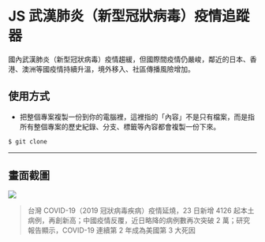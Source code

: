 # JS 武漢肺炎（新型冠狀病毒）疫情追蹤器

國內武漢肺炎（新型冠狀病毒）疫情趨緩，但國際間疫情仍嚴峻，鄰近的日本、香港、澳洲等國疫情持續升溫，境外移入、社區傳播風險增加。

## 使用方式
- 把整個專案複製一份到你的電腦裡，這裡指的「內容」不是只有檔案，而是指所有整個專案的歷史紀錄、分支、標籤等內容都會複製一份下來。
```sh
$ git clone
```

----

## 畫面截圖
![](https://i.imgur.com/oSegsLF.png)
> 台灣 COVID-19（2019 冠狀病毒疾病）疫情延燒，23 日新增 4126 起本土病例，再創新高；中國疫情反覆，近日略降的病例數再次突破 2 萬；研究報告顯示，COVID-19 連續第 2 年成為美國第 3 大死因